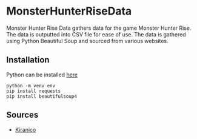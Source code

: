 # MonsterHunterRiseData

Monster Hunter Rise Data gathers data for the game Monster Hunter Rise. The data is outputted into CSV 
file for ease of use. The data is gathered using Python Beautiful Soup and sourced from various websites.

## Installation

Python can be installed [here](https://www.python.org/downloads/)

```
python -m venv env
pip install requests
pip install beautifulsoup4
```

## Sources

- [Kiranico](https://mhrise.kiranico.com/)